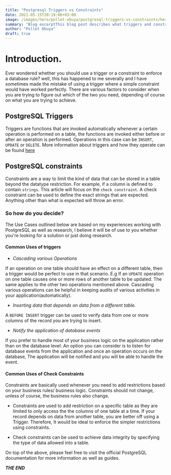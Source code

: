 ```yaml
---
title: "Postgresql Triggers vs Constraints"
date: 2021-05-15T20:19:06+03:00
image: /images/hero/pollet-obuya/postgresql-triggers-vs-constraints/hero.jpeg
summary: "Blog excerptThis blog post describes what triggers and constraints are and how to know which one to select depending on the problem at hand."
author: "Pollet Obuya"
draft: true
---
```


# Introduction.
Ever wondered whether you should use a trigger or a constraint to enforce a database rule? well, this has happened to me severally and I have sometimes made the mistake of using a trigger where a simple constraint would have worked perfectly. There are various factors to consider when you are trying to figure out which of the two you need, depending of course on what you are trying to achieve.

## PostgreSQL Triggers
Triggers are functions that are invoked automatically whenever a certain operation is performed on a table, the functions are invoked either before or after an operation is performed. Operations in this case can be `INSERT`, `UPDATE` or `DELETE`.
More information about triggers and how they operate can be found [here](https://www.postgresql.org/docs/9.1/sql-createtrigger.html)

## PostgreSQL constraints
Constraints are a way to limit the kind of data that can be stored in a table beyond the datatype restriction. For example, if a column is defined to contain `strings`. This article will focus on the `check constraint`. A check constraint can be used to define the exact strings that are expected. Anything other than what is expected will throw an error.

### So how do you decide?
The Use Cases outlined below are based on my experiences working with PostgreSQL as well as research, I believe it will be of use to you  whether you're looking for a solution or just doing research.

#### Common Uses of triggers
- *Cascading various Operations*

If an operation on one table should have an effect on a different table, then a trigger would be perfect to use in that scenario. E.g If an `UPDATE` operation on one table causes one or more rows of another table to be updated. The same applies to the other two operations mentioned above.
Cascading various operations can be helpful in keeping audits of various activities in your application(automatically).

-  *Inserting data that depends on data from a different table.*

A `BEFORE INSERT` trigger can be used to verify data from one or more columns of the record you are trying to insert.

- *Notify the application of database events*

If you prefer to handle most of your business logic on the application rather than on the database level. An option you can consider is to listen for database events from the application and once an operation occurs on the database, The application will be notified and you will be able to handle the event.

#### Common Uses of Check Constraints
Constraints are basically used whenever you need to add restrictions based on your business rules/ business logic. Constraints should not change, unless of course, the business rules also change.

-  Constraints are used to add restriction on a specific table as they are limited to only access the the columns of one table at a time. If your record depends on data from another table, you are better off using a Trigger. Therefore, It would be ideal to enforce the simpler restrictions using constraints.

-  Check constraints can be used to achieve data integrity by specifying the type of data allowed into a table.

On top of the above, please feel free to visit the official PostgreSQL documentation for more information as well as guides.

***THE END***